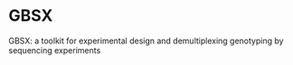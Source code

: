 GBSX
====

GBSX: a toolkit for experimental design and demultiplexing genotyping by sequencing experiments
